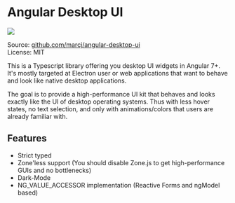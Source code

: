 <h1>Angular Desktop UI</h1>


<p>
    <a target="_blank" href="https://www.npmjs.com/package/@marcj/angular-desktop-ui"><img src="https://badge.fury.io/js/%40marcj%2Fangular-desktop-ui.svg"></a>
</p>

<p>
    Source: <a target="_blank" href="https://github.com/marcj/angular-desktop-ui">github.com/marcj/angular-desktop-ui</a><br/>
    License: MIT
</p>

<p>
    This is a Typescript library offering you desktop UI widgets in Angular 7+. It's mostly targeted at Electron user or web applications that want to behave and look 
    like native desktop applications. 
</p>

<p>
The goal is to provide a high-performance UI kit that behaves and looks exactly like the UI of desktop operating systems. 
Thus with less hover states, no text selection, and only with animations/colors that users are already familiar with.
</p>

<h2>Features</h2>

<ul>
    <li>Strict typed</li>
    <li>Zone'less support (You should disable Zone.js to get high-performance GUIs and no bottlenecks)</li>
    <li>Dark-Mode</li>
    <li>NG_VALUE_ACCESSOR implementation (Reactive Forms and ngModel based)</li>
</ul>
